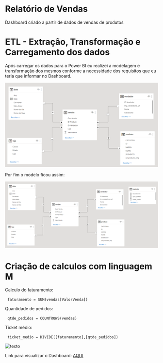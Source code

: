 # Relatório de Vendas
Dashboard criado a partir de dados de vendas de produtos

# ETL - Extração, Transformação e Carregamento dos dados
Após carregar os dados para o Power BI eu realizei a modelagem e transformação dos mesmos conforme a necessidade dos requisitos que eu teria que informar no Dashboard.

![Relacionamento](/imagens/readme_img/TAB_DIM.png) 

Por fim o modelo ficou assim:

![Medidas](/imagens/readme_img/TAB_DIM_MEDIDAS.png) 

# Criação de calculos com linguagem M

Calculo do faturamento:

&nbsp;
```faturamento = SUM(vendas[ValorVenda])```

Quantidade de pedidos:

&nbsp;
```qtde_pedidos = COUNTROWS(vendas)```

Ticket médio:

&nbsp;
```ticket_medio = DIVIDE([faturamento],[qtde_pedidos])```

![texto](/imagens/readme_img/DASHBOARD.jpg) 

Link para visualizar o Dashboard: <a href="https://app.powerbi.com/view?r=eyJrIjoiZGZjODA4OGQtNzQ5Yi00NTYyLWIxZWQtN2Y0YjFiZmZhNDcyIiwidCI6ImFmZjhlZWE0LTNkM2MtNGE0OC1hZGIwLTAxNzMwNDBjNDQyMSJ9">AQUI</a>
